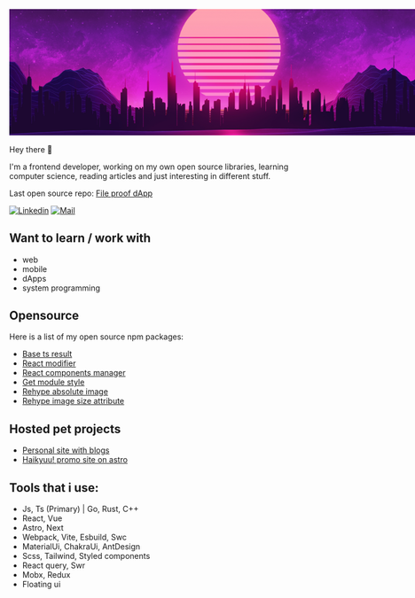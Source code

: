 <img src="assets/retro_cover.jpg" style="max-width: 810px; aspect-ratio: 32/9; object-fit: cover; object-position: center;">

Hey there :wave:

I'm a frontend developer, working on my own open source libraries, learning computer science, reading articles and just interesting in different stuff.

Last open source repo: [File proof dApp](https://github.com/kostayne/file-proof)

<!-- contacts -->
[![Linkedin](https://img.shields.io/badge/-linkedin-white?style=?style=flat&logo=linkedin&logoColor=blue)](https://www.linkedin.com/in/kostayne/)
[![Mail](https://img.shields.io/badge/-@mail-white?style=flat&logo=email&logoColor=blue)](mailto:kostayne-dev@yandex.ru)

## Want to learn / work with
- web
- mobile
- dApps
- system programming

## Opensource
Here is a list of my open source npm packages:
- [Base ts result](https://www.npmjs.com/package/base-ts-result)
- [React modifier](https://www.npmjs.com/package/react-modifier)
- [React components manager](https://www.npmjs.com/package/k-react-cm)
- [Get module style](https://www.npmjs.com/package/get-module-style)
- [Rehype absolute image](https://www.npmjs.com/package/rehype-abs-image)
- [Rehype image size attribute](https://www.npmjs.com/package/rehype-img-size-attr)

## Hosted pet projects
- [Personal site with blogs](https://kostayne.dev/)
- [Haikyuu! promo site on astro](https://haikyuu-promo.com/)

## Tools that i use:
- Js, Ts (Primary) | Go, Rust, C++
- React, Vue
- Astro, Next
- Webpack, Vite, Esbuild, Swc
- MaterialUi, ChakraUi, AntDesign 
- Scss, Tailwind, Styled components
- React query, Swr
- Mobx, Redux
- Floating ui